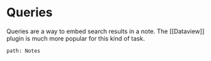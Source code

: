 # Queries
Queries are a way to embed search results in a note.
The [[Dataview]] plugin is much more popular for this kind of task.

```query
path: Notes
```

